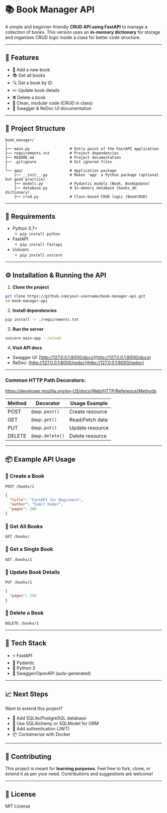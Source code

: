 # 📚 Book Manager API

A simple and beginner-friendly **CRUD API using FastAPI** to manage a collection of books. This version uses an **in-memory dictionary** for storage and organizes CRUD logic inside a class for better code structure.

---

## 🚀 Features

- 📖 Add a new book
- 📚 Get all books
- 🔍 Get a book by ID
- ✏️ Update book details
- ❌ Delete a book
- 🧼 Clean, modular code (CRUD in class)
- 🧪 Swagger & ReDoc UI documentation

---

## 📁 Project Structure

```
book_manager/
│
├── main.py                  # Entry point of the FastAPI application
├── requirements.txt         # Project dependencies
├── README.md                # Project documentation
├── .gitignore               # Git ignored files
│
└── app/                     # Application package
    ├── __init__.py          # Makes 'app' a Python package (optional but good practice)
    ├── models.py            # Pydantic models (Book, BookUpdate)
    ├── database.py          # In-memory database (books_db dictionary)
    ├── crud.py              # Class-based CRUD logic (BookCRUD)
```

---

## 🧰 Requirements

- Python 3.7+
  - `pip install python`
- FastAPI
  - `pip install fastapi`
- Uvicorn
  - `pip install uvicorn`

---

## ⚙️ Installation & Running the API

1. **Clone the project**

```bash
git clone https://github.com/your-username/book-manager-api.git
cd book-manager-api
```

2. **Install dependencies**

```bash
pip install -r ./requirements.txt
```

3. **Run the server**

```bash
uvicorn main:app --reload
```

4. **Visit API docs**

- Swagger UI: [http://127.0.0.1:8000/docs](http://127.0.0.1:8000/docs)
- ReDoc: [http://127.0.0.1:8000/redoc](http://127.0.0.1:8000/redoc)

---

### Common HTTP Path Decorators:

https://developer.mozilla.org/en-US/docs/Web/HTTP/Reference/Methods

| Method   | Decorator        | Usage Example             |
|----------|------------------|---------------------------|
| POST     | `@app.post()`    | Create resource           |
| GET      | `@app.get()`     | Read/Fetch data           |
| PUT      | `@app.put()`     | Update resource           |
| DELETE   | `@app.delete()`  | Delete resource           |

---

## 📦 Example API Usage

### 🔸 Create a Book

`POST /books/1`

```json
{
  "title": "FastAPI for Beginners",
  "author": "Sumit Kumar",
  "pages": 200
}
```

### 🔸 Get All Books

`GET /books/`

### 🔸 Get a Single Book

`GET /books/1`

### 🔸 Update Book Details

`PUT /books/1`

```json
{
  "pages": 250
}
```

### 🔸 Delete a Book

`DELETE /books/1`

---

## 📌 Tech Stack

- ⚡ FastAPI
- 🧠 Pydantic
- 🐍 Python 3
- 🧪 Swagger/OpenAPI (auto-generated)

---

## 📈 Next Steps

Want to extend this project?

- 🔗 Add SQLite/PostgreSQL database
- 🧵 Use SQLAlchemy or SQLModel for ORM
- 🔐 Add authentication (JWT)
- 📦 Containerize with Docker

---

## 🤝 Contributing

This project is meant for **learning purposes**. Feel free to fork, clone, or extend it as per your need. Contributions and suggestions are welcome!

---

## 🧾 License

MIT License
